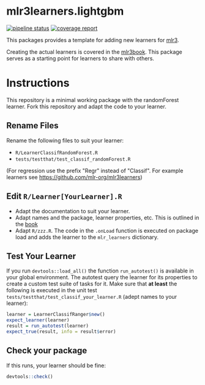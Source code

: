 # mlr3learners.lightgbm

<!-- badges: start -->
[![pipeline status](https://gitlab.com/kapsner/mlr3learners-lightgbm/badges/master/pipeline.svg)](https://gitlab.com/kapsner/mlr3learners-lightgbm/commits/master)
[![coverage report](https://gitlab.com/kapsner/mlr3learners-lightgbm/badges/master/coverage.svg)](https://gitlab.com/kapsner/mlr3learners-lightgbm/commits/master)
<!-- badges: end -->

This packages provides a template for adding new learners for [mlr3](https://mlr3.mlr-org.com).

Creating the actual learners is covered in the [mlr3book](https://mlr3book.mlr-org.com/extending-mlr3.html).
This package serves as a starting point for learners to share with others.


# Instructions

This repository is a minimal working package with the randomForest learner.
Fork this repository and adapt the code to your learner.

## Rename Files
Rename the following files to suit your learner:

- `R/LearnerClassifRandomForest.R`
- `tests/testthat/test_classif_randomForest.R`

(For regression use the prefix "Regr" instead of "Classif". For example learners see https://github.com/mlr-org/mlr3learners)

## Edit `R/Learner[YourLearner].R`

- Adapt the documentation to suit your learner.
- Adapt names and the package, learner properties, etc.
  This is outlined in the [book](https://mlr3book.mlr-org.com/extending-mlr3.html)
- Adapt `R/zzz.R`. The code in the `.onLoad` function is executed on package load and adds the learner to the `mlr_learners` dictionary.

## Test Your Learner
If you run `devtools::load_all()` the function `run_autotest()` is available in your global environment.
The autotest query the learner for its properties to create a custom test suite of tasks for it.
Make sure that **at least** the following is executed in the unit test `tests/testthat/test_classif_your_learner.R` (adept names to your learner):

```r
learner = LearnerClassifRanger$new()
expect_learner(learner)
result = run_autotest(learner)
expect_true(result, info = result$error)
```

## Check your package
If this runs, your learner should be fine:
```r
devtools::check()
```
